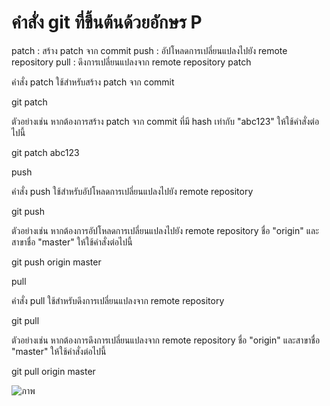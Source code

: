 # คำสั่ง git ที่ขึ้นต้นด้วยอักษร P
patch : สร้าง patch จาก commit
    push : อัปโหลดการเปลี่ยนแปลงไปยัง remote repository
    pull : ดึงการเปลี่ยนแปลงจาก remote repository
patch

คำสั่ง patch ใช้สำหรับสร้าง patch จาก commit

git patch <commit-hash>

ตัวอย่างเช่น หากต้องการสร้าง patch จาก commit ที่มี hash เท่ากับ "abc123" ให้ใช้คำสั่งต่อไปนี้

git patch abc123

push

คำสั่ง push ใช้สำหรับอัปโหลดการเปลี่ยนแปลงไปยัง remote repository

git push <remote> <branch>

ตัวอย่างเช่น หากต้องการอัปโหลดการเปลี่ยนแปลงไปยัง remote repository ชื่อ "origin" และสาขาชื่อ "master" ให้ใช้คำสั่งต่อไปนี้

git push origin master

pull

คำสั่ง pull ใช้สำหรับดึงการเปลี่ยนแปลงจาก remote repository

git pull <remote> <branch>

ตัวอย่างเช่น หากต้องการดึงการเปลี่ยนแปลงจาก remote repository ชื่อ "origin" และสาขาชื่อ "master" ให้ใช้คำสั่งต่อไปนี้

git pull origin master

![ภาพ](https://github.com/AnchisaPhetnoi/Git_A-Z_Mission_65030289/assets/144197034/401b377b-97c4-4bd2-9bb7-14e08aa8502e)

